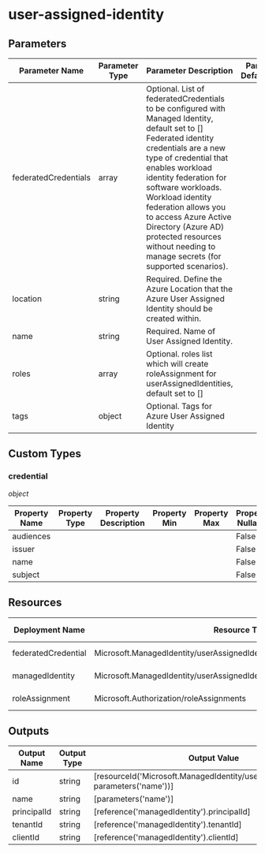 # user-assigned-identity

## Parameters

| Parameter Name       | Parameter Type | Parameter Description                                                                                                                                                                                                                                                                                                                                                                                        | Parameter DefaultValue | Parameter AllowedValues |
| -------------------- | -------------- | ------------------------------------------------------------------------------------------------------------------------------------------------------------------------------------------------------------------------------------------------------------------------------------------------------------------------------------------------------------------------------------------------------------ | ---------------------- | ----------------------- |
| federatedCredentials | array          | Optional. List of federatedCredentials to be configured with Managed Identity, default set to []<br/>Federated identity credentials are a new type of credential that enables workload identity federation for software workloads. Workload identity federation allows you to access Azure Active Directory (Azure AD) protected resources without needing to manage secrets (for supported scenarios).<br/> |                        |                         |
| location             | string         | Required. Define the Azure Location that the Azure User Assigned Identity should be created within.                                                                                                                                                                                                                                                                                                          |                        |                         |
| name                 | string         | Required. Name of User Assigned Identity.                                                                                                                                                                                                                                                                                                                                                                    |                        |                         |
| roles                | array          | Optional. roles list which will create roleAssignment for userAssignedIdentities, default set to []                                                                                                                                                                                                                                                                                                          |                        |                         |
| tags                 | object         | Optional. Tags for Azure User Assigned Identity                                                                                                                                                                                                                                                                                                                                                              |                        |                         |

## Custom Types

### credential

_object_

| Property Name | Property Type | Property Description | Property Min | Property Max | Property Nullable | Property AllowedValues |
| ------------- | ------------- | -------------------- | ------------ | ------------ | ----------------- | ---------------------- |
| audiences     |               |                      |              |              | False             |                        |
| issuer        |               |                      |              |              | False             |                        |
| name          |               |                      |              |              | False             |                        |
| subject       |               |                      |              |              | False             |                        |

## Resources

| Deployment Name     | Resource Type                                                                 | Resource Version | Existing | Resource Comment |
| ------------------- | ----------------------------------------------------------------------------- | ---------------- | -------- | ---------------- |
| federatedCredential | Microsoft.ManagedIdentity/userAssignedIdentities/federatedIdentityCredentials | 2023-01-31       | False    |                  |
| managedIdentity     | Microsoft.ManagedIdentity/userAssignedIdentities                              | 2023-01-31       | False    |                  |
| roleAssignment      | Microsoft.Authorization/roleAssignments                                       | 2022-04-01       | False    |                  |

## Outputs

| Output Name | Output Type | Output Value                                                                         |
| ----------- | ----------- | ------------------------------------------------------------------------------------ |
| id          | string      | [resourceId('Microsoft.ManagedIdentity/userAssignedIdentities', parameters('name'))] |
| name        | string      | [parameters('name')]                                                                 |
| principalId | string      | [reference('managedIdentity').principalId]                                           |
| tenantId    | string      | [reference('managedIdentity').tenantId]                                              |
| clientId    | string      | [reference('managedIdentity').clientId]                                              |
